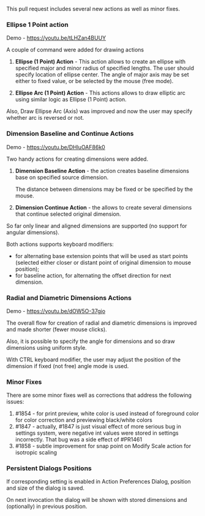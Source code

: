 This pull request includes several new actions as well as minor fixes. 

### Ellipse 1 Point action
Demo - https://youtu.be/tLHZan4BUUY

A couple of command were added for drawing actions

1) **Ellipse (1 Point) Action** - This action allows to create an ellipse with specified major and minor radius of specified lengths. 
The user should specify location of ellipse center.
The angle of major axis may be set either to fixed value, or be selected by the mouse (free mode).

2) **Ellipse Arc (1 Point) Action** - This actions allows to draw elliptic arc using similar logic as Ellipse (1 Point) action.

Also, Draw Ellipse Arc (Axis) was improved and now the user may specify whether arc is reversed or not. 


### Dimension Baseline and Continue Actions
Demo - https://youtu.be/DHluOAF86k0

Two handy actions for creating dimensions were added. 

1) **Dimension Baseline Action** - the action creates baseline dimensions base on specified source dimension. 

    The distance between dimensions may be fixed or be specified by the mouse.

2) **Dimension Continue Action** - the allows to create several dimensions that continue selected original dimension.

So far only linear and aligned dimensions are supported (no support for angular dimensions).  

Both actions supports keyboard modifiers: 
- for alternating base extension points that will be used as start points (selected either closer or distant point of original dimension to mouse position);
- for baseline action, for alternating the offset direction for next dimension. 

### Radial and Diametric Dimensions Actions
Demo -  https://youtu.be/dOW5O-37gjo

The overall flow for creation of radial and diametric dimensions is improved and made shorter (fewer mouse clicks).

Also, it is possible to specify the angle for dimensions and so draw dimensions using uniform style.   

With CTRL keyboard modifier, the user may adjust the position of the dimension if fixed (not free) angle mode is used.  

### Minor Fixes

There are some minor fixes well as corrections that address the following issues: 

1) #1854 - for print preview, white color is used instead of foreground color for color correction and previewing black/white colors
2) #1847 - actually, #1847 is just visual effect of more serious bug in settings system, were negative int values were stored in settings incorrectly. That bug was a side effect of #PR1461
3) #1858 - subtle improvement for snap point on Modify Scale action for isotropic scaling

### Persistent Dialogs Positions

If corresponding setting is enabled in Action Preferences Dialog, position and size of the dialog is saved.

On next invocation the dialog will be shown with stored dimensions and (optionally) in previous position.  
